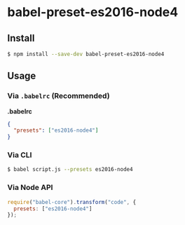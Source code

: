 # babel-preset-es2016-node4

## Install

```sh
$ npm install --save-dev babel-preset-es2016-node4
```

## Usage

### Via `.babelrc` (Recommended)

**.babelrc**

```json
{
  "presets": ["es2016-node4"]
}
```

### Via CLI

```sh
$ babel script.js --presets es2016-node4
```

### Via Node API

```javascript
require("babel-core").transform("code", {
  presets: ["es2016-node4"]
});
```
